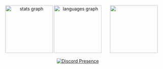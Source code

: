 ###

<img align="right" height="150" src="https://images.weserv.nl/?url=https://kxtz.dev/kxtz.png?v=4&h=150&w=150&fit=cover&mask=circle"  />

###

<div align="center">
  <img src="https://github-readme-stats.vercel.app/api?username=kxtzownsu&hide_title=false&hide_rank=false&show_icons=true&include_all_commits=true&count_private=true&disable_animations=false&bg_color=1e1e2e&title_color=cba6f7&text_color=cdd6f4&icon_color=cba6f7&ring_color=cba6f7&border_color=cdd6f4a&locale=en&hide_border=false" height="150" alt="stats graph"  />
  <img src="https://github-readme-stats.vercel.app/api/top-langs?username=kxtzownsu&locale=en&hide_title=false&layout=compact&card_width=320&langs_count=5&bg_color=1e1e2e&title_color=cba6f7&text_color=cdd6f4&icon_color=cba6f7&ring_color=cba6f7&border_color=cdd6f4&hide_border=false" height="150" alt="languages graph"  />

  [![Discord Presence](https://lanyard.cnrad.dev/api/952792525637312552?bg=1e1e2e&hideTimestamp=true&hideActivity=true&hideClan=true&showDisplayName=true&hideDecoration=true&theme=dark&idleMessage=being%20bored%2C%20check%20out%20https%3A%2F%2Fkxtz.dev&borderRadius=20px&hideProfile=false&hideStatus=false)](https://discord.com/users/952792525637312552)
</div>
